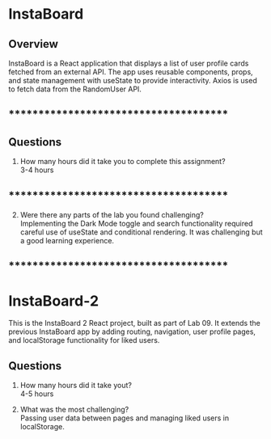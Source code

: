 # InstaBoard

## Overview
InstaBoard is a React application that displays a list of user profile cards fetched from an external API. The app uses reusable components, props, and state management with useState to provide interactivity. Axios is used to fetch data from the RandomUser API.

## *************************************


## Questions
1. How many hours did it take you to complete this assignment?  <br>
 3-4 hours

 ## *************************************
2. Were there any parts of the lab you found challenging?  <br>
  Implementing the Dark Mode toggle and search functionality required careful use of useState and conditional rendering. It was challenging but a good learning experience.



 ## *************************************

  # InstaBoard-2
This is the InstaBoard 2 React project, built as part of Lab 09. 
It extends the previous InstaBoard app by adding routing, navigation, 
user profile pages, and localStorage functionality for liked users.

  ## Questions
  1. How many hours did it take yout?  <br>
  4-5 hours

  2. What was the most challenging?  <br>
Passing user data between pages and managing liked users in localStorage.